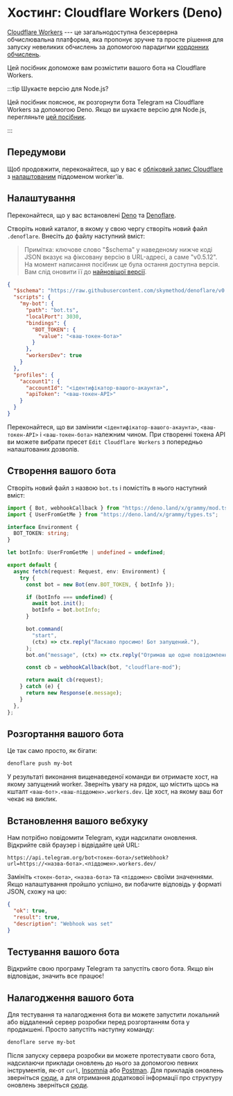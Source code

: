 # Хостинг: Cloudflare Workers (Deno)

[Cloudflare Workers](https://workers.cloudflare.com/) --- це загальнодоступна безсерверна обчислювальна платформа, яка пропонує зручне та просте рішення для запуску невеликих обчислень за допомогою парадигми [кордонних обчислень](https://uk.wikipedia.org/wiki/Кордонні_обчислення).

Цей посібник допоможе вам розмістити вашого бота на Cloudflare Workers.

:::tip Шукаєте версію для Node.js?

Цей посібник пояснює, як розгорнути бота Telegram на Cloudflare Workers за допомогою Deno.
Якщо ви шукаєте версію для Node.js, перегляньте [цей посібник](./cloudflare-workers-nodejs).

:::

## Передумови

Щоб продовжити, переконайтеся, що у вас є [обліковий запис Cloudflare](https://dash.cloudflare.com/login) з [налаштованим](https://dash.cloudflare.com/?account=workers) піддоменом worker'ів.

## Налаштування

Переконайтеся, що у вас встановлені [Deno](https://deno.land/) та [Denoflare](https://denoflare.dev/).

Створіть новий каталог, в якому у свою чергу створіть новий файл `.denoflare`.
Внесіть до файлу наступний вміст:

> Примітка: ключове слово "$schema" у наведеному нижче коді JSON вказує на фіксовану версію в URL-адресі, а саме "v0.5.12".
> На момент написання посібник це була остання доступна версія.
> Вам слід оновити її до [найновішої версії](https://github.com/skymethod/denoflare/releases).

```json
{
  "$schema": "https://raw.githubusercontent.com/skymethod/denoflare/v0.5.12/common/config.schema.json",
  "scripts": {
    "my-bot": {
      "path": "bot.ts",
      "localPort": 3030,
      "bindings": {
        "BOT_TOKEN": {
          "value": "<ваш-токен-бота>"
        }
      },
      "workersDev": true
    }
  },
  "profiles": {
    "account1": {
      "accountId": "<ідентифікатор-вашого-акаунта>",
      "apiToken": "<ваш-токен-API>"
    }
  }
}
```

Переконайтеся, що ви замінили `<ідентифікатор-вашого-акаунта>`, `<ваш-токен-API>` і `<ваш-токен-бота>` належним чином.
При створенні токена API ви можете вибрати пресет `Edit Cloudflare Workers` з попередньо налаштованих дозволів.

## Створення вашого бота

Створіть новий файл з назвою `bot.ts` і помістіть в нього наступний вміст:

```ts
import { Bot, webhookCallback } from "https://deno.land/x/grammy/mod.ts";
import { UserFromGetMe } from "https://deno.land/x/grammy/types.ts";

interface Environment {
  BOT_TOKEN: string;
}

let botInfo: UserFromGetMe | undefined = undefined;

export default {
  async fetch(request: Request, env: Environment) {
    try {
      const bot = new Bot(env.BOT_TOKEN, { botInfo });

      if (botInfo === undefined) {
        await bot.init();
        botInfo = bot.botInfo;
      }

      bot.command(
        "start",
        (ctx) => ctx.reply("Ласкаво просимо! Бот запущений."),
      );
      bot.on("message", (ctx) => ctx.reply("Отримав ще одне повідомлення!"));

      const cb = webhookCallback(bot, "cloudflare-mod");

      return await cb(request);
    } catch (e) {
      return new Response(e.message);
    }
  },
};
```

## Розгортання вашого бота

Це так само просто, як бігати:

```sh
denoflare push my-bot
```

У результаті виконання вищенаведеної команди ви отримаєте хост, на якому запущений worker.
Зверніть увагу на рядок, що містить щось на кшталт `<ваш-бот>.<ваш-піддомен>.workers.dev`.
Це хост, на якому ваш бот чекає на виклик.

## Встановлення вашого вебхуку

Нам потрібно повідомити Telegram, куди надсилати оновлення.
Відкрийте свій браузер і відвідайте цей URL:

```text
https://api.telegram.org/bot<токен-бота>/setWebhook?url=https://<назва-бота>.<піддомен>.workers.dev/
```

Замініть `<токен-бота>`, `<назва-бота>` та `<піддомен>` своїми значеннями.
Якщо налаштування пройшло успішно, ви побачите відповідь у форматі JSON, схожу на цю:

```json
{
  "ok": true,
  "result": true,
  "description": "Webhook was set"
}
```

## Тестування вашого бота

Відкрийте свою програму Telegram та запустіть свого бота.
Якщо він відповідає, значить все працює!

## Налагодження вашого бота

Для тестування та налагодження бота ви можете запустити локальний або віддалений сервер розробки перед розгортанням бота у продакшені.
Просто запустіть наступну команду:

```sh
denoflare serve my-bot
```

Після запуску сервера розробки ви можете протестувати свого бота, надсилаючи приклади оновлень до нього за допомогою певних інструментів, як-от `curl`, [Insomnia](https://insomnia.rest) або [Postman](https://postman.com).
Для прикладів оновлень зверніться [сюди](https://core.telegram.org/bots/webhooks#testing-your-bot-with-updates), а для отримання додаткової інформації про структуру оновлень зверніться [сюди](https://core.telegram.org/bots/api#update).
